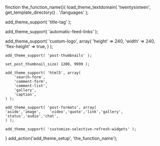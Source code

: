 finction the_function_name(){
load_theme_textdomain( 'twentysixteen', get_template_directory() . '/languages' );

add_theme_support( 'title-tag' );

add_theme_support( 'automatic-feed-links' );

add_theme_support( 'custom-logo', array(
		'height'      => 240,
		'width'       => 240,
		'flex-height' => true,
	) );
	
	add_theme_support( 'post-thumbnails' );
	
	set_post_thumbnail_size( 1200, 9999 );
	
	add_theme_support( 'html5', array(
		'search-form',
		'comment-form',
		'comment-list',
		'gallery',
		'caption',
	) );
	
	add_theme_support( 'post-formats', array(
	'aside','image',	'video','quote','link','gallery',	'status','audio','chat',
	) );
	
	add_theme_support( 'customize-selective-refresh-widgets' );
}
add_action('add_theme_setup', 'the_function_name');
